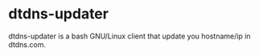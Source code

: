 dtdns-updater
=============
dtdns-updater is a bash GNU/Linux client that update you hostname/ip in dtdns.com. 
